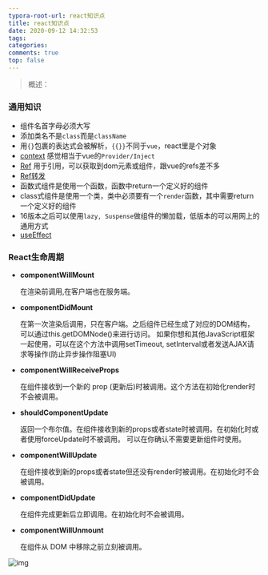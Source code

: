 ```yaml
---
typora-root-url: react知识点
title: react知识点
date: 2020-09-12 14:32:53
tags:
categories: 
comments: true
top: false
---
```


> 概述：

<!--正文-->
<!--more-->

### 通用知识

* 组件名首字母必须大写
* 添加类名不是`class`而是`className`
* 用`{}`包裹的表达式会被解析，`{{}}`不同于`vue`，react里是个对象
* [context](https://react.docschina.org/docs/context.html) 感觉相当于vue的`Provider/Inject`
* [Ref](https://react.docschina.org/docs/refs-and-the-dom.html) 用于引用，可以获取到dom元素或组件，跟vue的refs差不多
* [Ref转发](https://react.docschina.org/docs/forwarding-refs.html)
* 函数式组件是使用一个函数，函数中return一个定义好的组件
* class式组件是使用一个类，类中必须要有一个`render`函数，其中需要return一个定义好的组件
* 16版本之后可以使用`lazy, Suspense`做组件的懒加载，低版本的可以用网上的通用方式
* [useEffect](https://overreacted.io/zh-hans/a-complete-guide-to-useeffect/)

### React生命周期

* **componentWillMount** 

  在渲染前调用,在客户端也在服务端。

* **componentDidMount** 

  在第一次渲染后调用，只在客户端。之后组件已经生成了对应的DOM结构，可以通过this.getDOMNode()来进行访问。 如果你想和其他JavaScript框架一起使用，可以在这个方法中调用setTimeout, setInterval或者发送AJAX请求等操作(防止异步操作阻塞UI)

* **componentWillReceiveProps** 

  在组件接收到一个新的 prop (更新后)时被调用。这个方法在初始化render时不会被调用。

* **shouldComponentUpdate** 

  返回一个布尔值。在组件接收到新的props或者state时被调用。在初始化时或者使用forceUpdate时不被调用。
  可以在你确认不需要更新组件时使用。

* **componentWillUpdate**

  在组件接收到新的props或者state但还没有render时被调用。在初始化时不会被调用。

* **componentDidUpdate** 

  在组件完成更新后立即调用。在初始化时不会被调用。

* **componentWillUnmount**

  在组件从 DOM 中移除之前立刻被调用。

![img](/images/5287253-315eac1c26082f08.png)
